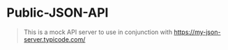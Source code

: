 # Public-JSON-API
> This is a mock API server to use in conjunction with https://my-json-server.typicode.com/
